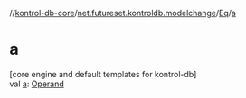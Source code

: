 //[kontrol-db-core](../../../index.md)/[net.futureset.kontroldb.modelchange](../index.md)/[Eq](index.md)/[a](a.md)

# a

[core engine and default templates for kontrol-db]\
val [a](a.md): [Operand](../-operand/index.md)
